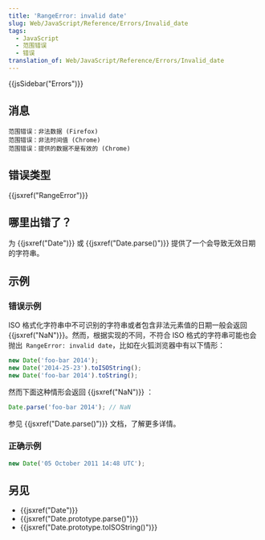 ```yaml
---
title: 'RangeError: invalid date'
slug: Web/JavaScript/Reference/Errors/Invalid_date
tags:
  - JavaScript
  - 范围错误
  - 错误
translation_of: Web/JavaScript/Reference/Errors/Invalid_date
---
```

{{jsSidebar("Errors")}}

## 消息

```plain
范围错误：非法数据 (Firefox)
范围错误：非法时间值 (Chrome)
范围错误：提供的数据不是有效的 (Chrome)
```

## 错误类型

{{jsxref("RangeError")}}

## 哪里出错了？

为 {{jsxref("Date")}} 或 {{jsxref("Date.parse()")}} 提供了一个会导致无效日期的字符串。

## 示例

### 错误示例

ISO 格式化字符串中不可识别的字符串或者包含非法元素值的日期一般会返回 {{jsxref("NaN")}}。然而，根据实现的不同，不符合 ISO 格式的字符串可能也会抛出` RangeError: invalid date`，比如在火狐浏览器中有以下情形：

```js example-bad
new Date('foo-bar 2014');
new Date('2014-25-23').toISOString();
new Date('foo-bar 2014').toString();
```

然而下面这种情形会返回 {{jsxref("NaN")}} ：

```js example-bad
Date.parse('foo-bar 2014'); // NaN
```

参见 {{jsxref("Date.parse()")}} 文档，了解更多详情。

### 正确示例

```js example-good
new Date('05 October 2011 14:48 UTC');
```

## 另见

- {{jsxref("Date")}}
- {{jsxref("Date.prototype.parse()")}}
- {{jsxref("Date.prototype.toISOString()")}}

